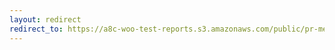 ```yaml
---
layout: redirect
redirect_to: https://a8c-woo-test-reports.s3.amazonaws.com/public/pr-merge/41802/api/index.html
---
```

